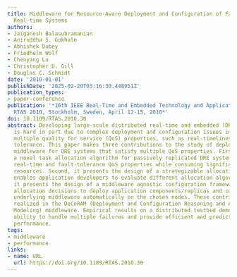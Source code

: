 ```yaml
---
title: Middleware for Resource-Aware Deployment and Configuration of Fault-Tolerant
  Real-time Systems
authors:
- Jaiganesh Balasubramanian
- Aniruddha S. Gokhale
- Abhishek Dubey
- Friedhelm Wolf
- Chenyang Lu
- Christopher D. Gill
- Douglas C. Schmidt
date: '2010-01-01'
publishDate: '2025-02-20T03:16:30.448951Z'
publication_types:
- paper-conference
publication: '*16th IEEE Real-Time and Embedded Technology and Applications Symposium,
  RTAS 2010, Stockholm, Sweden, April 12-15, 2010*'
doi: 10.1109/RTAS.2010.30
abstract: Developing large-scale distributed real-time and embedded (DRE) systems
  is hard in part due to complex deployment and configuration issues involved in satisfying
  multiple quality for service (QoS) properties, such as real-timeliness and fault
  tolerance. This paper makes three contributions to the study of deployment and configuration
  middleware for DRE systems that satisfy multiple QoS properties. First, it describes
  a novel task allocation algorithm for passively replicated DRE systems to meet their
  real-time and fault-tolerance QoS properties while consuming significantly less
  resources. Second, it presents the design of a strategizable allocation engine that
  enables application developers to evaluate different allocation algorithms. Third,
  it presents the design of a middleware agnostic configuration framework that uses
  allocation decisions to deploy application components/replicas and configure the
  underlying middleware automatically on the chosen nodes. These contributions are
  realized in the DeCoRAM (Deployment and Configuration Reasoning and Analysis via
  Modeling) middleware. Empirical results on a distributed testbed demonstrate DeCoRAM's
  ability to handle multiple failures and provide efficient and predictable real-time
  performance.
tags:
- middleware
- performance
links:
- name: URL
  url: https://doi.org/10.1109/RTAS.2010.30
---
```

